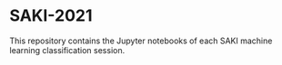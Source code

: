 # SAKI-2021
This repository contains the Jupyter notebooks of each SAKI machine learning classification session.
